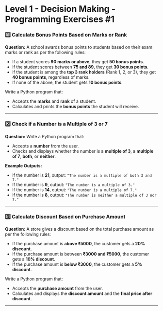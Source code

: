 # Level 1 - Decision Making - Programming Exercises #1

### 1️⃣ **Calculate Bonus Points Based on Marks or Rank**

**Question:**
A school awards bonus points to students based on their exam marks or rank as per the following rules:

* If a student scores **90 marks or above**, they get **50 bonus points**.
* If the student scores between **75 and 89**, they get **30 bonus points**.
* If the student is among the **top 3 rank holders** (Rank 1, 2, or 3), they get **40 bonus points**, regardless of marks.
* If none of the above, the student gets **10 bonus points**.

Write a Python program that:

* Accepts the **marks** and **rank** of a student.
* Calculates and prints the **bonus points** the student will receive.

---

### 2️⃣ **Check if a Number is a Multiple of 3 or 7**

**Question:**
Write a Python program that:

* Accepts a **number** from the user.
* Checks and displays whether the number is a **multiple of 3**, a **multiple of 7**, **both**, or **neither**.

**Example Outputs:**

* If the number is **21**, output: `"The number is a multiple of both 3 and 7."`
* If the number is **9**, output: `"The number is a multiple of 3."`
* If the number is **14**, output: `"The number is a multiple of 7."`
* If the number is **8**, output: `"The number is neither a multiple of 3 nor 7."`

---

### 3️⃣ **Calculate Discount Based on Purchase Amount**

**Question:**
A store gives a discount based on the total purchase amount as per the following rules:

* If the purchase amount is **above ₹5000**, the customer gets a **20% discount**.
* If the purchase amount is between **₹3000 and ₹5000**, the customer gets a **10% discount**.
* If the purchase amount is **below ₹3000**, the customer gets a **5% discount**.

Write a Python program that:

* Accepts the **purchase amount** from the user.
* Calculates and displays the **discount amount** and the **final price after discount**.

---
